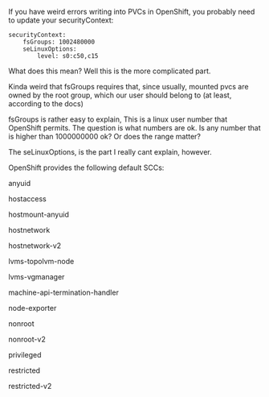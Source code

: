 If you have weird errors writing into PVCs in OpenShift, you probably need to update your securityContext:

```
securityContext:
    fsGroups: 1002480000
    seLinuxOptions:
        level: s0:c50,c15
```

What does this mean? Well this is the more complicated part.

Kinda weird that fsGroups requires that, since usually, mounted pvcs are owned by the root group, which our user should belong to (at least, according to the docs)

fsGroups is rather easy to explain, This is a linux user number that OpenShift permits. The question is what numbers are ok. Is any number that is higher than 1000000000 ok? Or does the range matter?

The seLinuxOptions, is the part I really cant explain, however.


OpenShift provides the following default SCCs:

anyuid

hostaccess

hostmount-anyuid

hostnetwork

hostnetwork-v2

lvms-topolvm-node

lvms-vgmanager

machine-api-termination-handler

node-exporter

nonroot

nonroot-v2

privileged

restricted

restricted-v2

